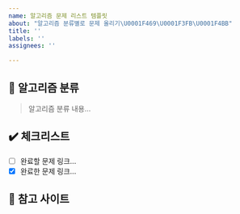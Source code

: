 ```yaml
---
name: 알고리즘 문제 리스트 템플릿
about: "알고리즘 분류별로 문제 올리기\U0001F469\U0001F3FB‍\U0001F4BB"
title: ''
labels: ''
assignees: ''

---
```


## :loudspeaker: 알고리즘 분류
> 알고리즘 분류 내용...
## :heavy_check_mark: 체크리스트
- [ ] 완료할 문제 링크...
- [x] 완료한 문제 링크...
## :round_pushpin: 참고 사이트
